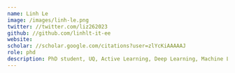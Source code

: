 ```yaml
---
name: Linh Le
image: /images/linh-le.png
twitter: //twitter.com/liz262023
github: //github.com/linhlt-it-ee
website: 
scholar: //scholar.google.com/citations?user=zlYcKiAAAAAJ
role: phd
description: PhD student, UQ, Active Learning, Deep Learning, Machine Learning, NLP, CV, Multimodal.
---
```

